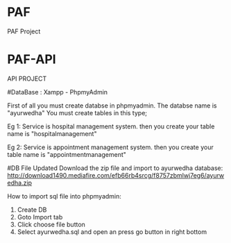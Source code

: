 # PAF
PAF Project

# PAF-API
API PROJECT


#DataBase : Xampp - PhpmyAdmin

First of all you must create databse in phpmyadmin. The databse name is "ayurwedha"
You must create tables in this type;

Eg 1: Service is hospital management system. then you create your table name is "hospitalmanagement"

Eg 2: Service is appointment management system. then you create your table name is "appointmentmanagement"

#DB File Updated
Download the zip file and import to ayurwedha database:
http://download1490.mediafire.com/efb66rb4srcg/f8757zbmlwj7eg6/ayurwedha.zip

How to import sql file into phpmyadmin:
1) Create DB 
2) Goto Import tab
3) Click choose file button
4) Select ayurwedha.sql and open an press go button in right bottom
